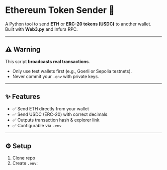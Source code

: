 # Ethereum Token Sender 🚀

A Python tool to send **ETH** or **ERC-20 tokens (USDC)** to another wallet.  
Built with **Web3.py** and Infura RPC.

---

## ⚠️ Warning
This script **broadcasts real transactions**.  
- Only use test wallets first (e.g., Goerli or Sepolia testnets).  
- Never commit your `.env` with private keys.

---

## ✨ Features
- ✅ Send ETH directly from your wallet  
- ✅ Send USDC (ERC-20) with correct decimals  
- ✅ Outputs transaction hash & explorer link  
- ✅ Configurable via `.env`  

---

## ⚙️ Setup
1. Clone repo
2. Create `.env`:

